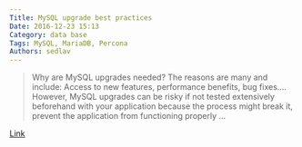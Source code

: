 ```yaml
---
Title: MySQL upgrade best practices
Date: 2016-12-23 15:13
Category: data base
Tags: MySQL, MariaDB, Percona
Authors: sedlav
---
```


> Why are MySQL upgrades needed? The reasons are many and include: Access to new features, performance benefits, bug fixes…. However, MySQL upgrades can be risky if not tested extensively beforehand with your application because the process might break it, prevent the application from functioning properly ...

[Link](https://www.percona.com/blog/2016/09/01/percona-live-europe-featured-talk-manyi-lu-mysql-8-0-whats-new-optimizer/)

